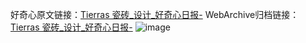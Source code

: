 好奇心原文链接：[Tierras 瓷砖_设计_好奇心日报-](https://www.qdaily.com/articles/5783.html)
WebArchive归档链接：[Tierras 瓷砖_设计_好奇心日报-](http://web.archive.org/web/20190623165454/https://www.qdaily.com/articles/5783.html)
![image](http://ww3.sinaimg.cn/large/007d5XDply1g3w94s64h2j30u022i4dd)